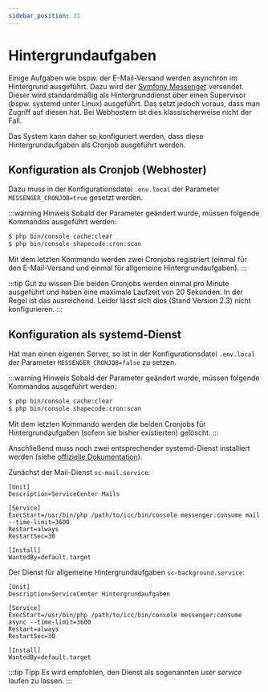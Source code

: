 ```yaml
---
sidebar_position: 31
---
```


# Hintergrundaufgaben

Einige Aufgaben wie bspw. der E-Mail-Versand werden asynchron im Hintergrund ausgeführt. Dazu wird der [Symfony Messenger](https://symfony.com/components/messenger)
versendet. Dieser wird standardmäßig als Hintergrunddienst über einen Supervisor (bspw. systemd unter Linux) ausgeführt.
Das setzt jedoch voraus, dass man Zugriff auf diesen hat. Bei Webhostern ist dies klassischerweise nicht der Fall.

Das System kann daher so konfiguriert werden, dass diese Hintergrundaufgaben als Cronjob ausgeführt werden.

## Konfiguration als Cronjob (Webhoster)

Dazu muss in der Konfigurationsdatei `.env.local` der Parameter `MESSENGER_CRONJOB=true` gesetzt werden. 

:::warning Hinweis
Sobald der Parameter geändert wurde, müssen folgende Kommandos ausgeführt werden:

```bash
$ php bin/console cache:clear
$ php bin/console shapecode:cron:scan
```

Mit dem letzten Kommando werden zwei Cronjobs registriert (einmal für den E-Mail-Versand und einmal für allgemeine Hintergrundaufgaben).
:::

:::tip Gut zu wissen
Die beiden Cronjobs werden einmal pro Minute ausgeführt und haben eine maximale Laufzeit von 20 Sekunden. In der Regel ist das
ausreichend. Leider lässt sich dies (Stand Version 2.3) nicht konfigurieren.
:::

## Konfiguration als systemd-Dienst

Hat man einen eigenen Server, so ist in der Konfigurationsdatei `.env.local` der Parameter `MESSENGER_CRONJOB=false` zu setzen.

:::warning Hinweis
Sobald der Parameter geändert wurde, müssen folgende Kommandos ausgeführt werden:

```bash
$ php bin/console cache:clear
$ php bin/console shapecode:cron:scan
```

Mit dem letzten Kommando werden die beiden Cronjobs für Hintergrundaufgaben (sofern sie bisher existierten) gelöscht.
:::

Anschließend muss noch zwei entsprechender systemd-Dienst installiert werden (siehe [offizielle Dokumentation](https://symfony.com/doc/current/messenger.html#systemd-configuration)).

Zunächst der Mail-Dienst `sc-mail.service`:

```
[Unit]
Description=ServiceCenter Mails

[Service]
ExecStart=/usr/bin/php /path/to/icc/bin/console messenger:consume mail --time-limit=3600
Restart=always
RestartSec=30

[Install]
WantedBy=default.target
```

Der Dienst für allgemeine Hintergrundaufgaben `sc-background.service`:

```
[Unit]
Description=ServiceCenter Hintergrundaufgaben

[Service]
ExecStart=/usr/bin/php /path/to/icc/bin/console messenger:consume async --time-limit=3600
Restart=always
RestartSec=30

[Install]
WantedBy=default.target
```

:::tip Tipp
Es wird empfohlen, den Dienst als sogenannten *user service* laufen zu lassen.
:::